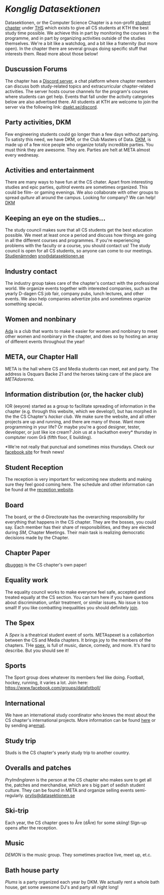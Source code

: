 # _Konglig Datasektionen_

Datasektionen, or the Computer Science Chapter is a non-profit
[student chapter](https://sv.wikipedia.org/wiki/Studentsektion)
under [THS](http://ths.kth.se) which exists to give all CS students at
KTH the best study time possible. We achieve this in part by monitoring
the courses in the programme, and in part by organizing activities
outside of the studies themselves. We're a bit like a watchdog, and
a bit like a fraternity (but more open). In the chapter there are
several groups doing specific stuff that interests them. Read more about
those below!

Duscussion Forums
-------------------

The chapter has a [Discord server](https://dsekt.se/discord), a chat platform where chapter members can discuss both study-related topics and extracurricular chapter-related activities. The server hosts course channels for the program's courses where students can get help. Events that fall under the activity categories below are also advertised there. All students at KTH are welcome to join the server via the following link: [dsekt.se/discord](https://dsekt.se/discord).


Party activities, DKM
-------------------

Few engineering students could go longer than a few days without partying.
To satisty this need, we have DKM, or the Club Masters of Data.
[DKM](/en/clubs/dkm), is made up of a few nice people who organize totally
incredible parties. You must think they are awesome. They are.
Parties are helt at META almost every wednesay.


Activities and entertainment
-----------------------------

There are many ways to have fun at the CS chater. Apart from interesting
studies and epic parties, _qultiral_ events are sometimes organized. This
could be film- or gaming evenings. We also collaborate with other groups to
spread _qulture_ all around the campus. Looking for company? We can help!
[DKM](/en/clubs/qulturnamnden)


Keeping an eye on the studies...
---------------

The study council makes sure that all CS students get the best education
possible. We meet at least once a period and discuss how things are going
in all the different courses and programmes. If you're experiencing problems
with the faculty or a course, you should contact us!  The study council is
open for all CS students, so anyone can come to our meetings.
[Studienämnden](/en/clubs/studienamnden)
[sno@datasektionen.se](mailto:sno@datasektionen.se)

Industry contact
------------------

The industry group takes care of the chapter's contact with the professional
world. We organize events together with interested companies, such as the yearly
D-dagen CS job fair, company pubs, lunch lectures, and other events. We
also help companies advertize jobs and sometimes organize something special.

Women and nonbinary
--------------------
[Ada](/en/clubs/geek) is a club that wants to make it easier for women and nonbinary to meet other women and nonbinary in the chapter, and does so by hosting an array of different events throughout the year!

META, our Chapter Hall
-------------

META is the hall where CS and Media students can meet, eat and party.
The address is Osquars Backe 21 and the heroes taking care of the place
are _METAdorerna_.

Information distribution (or, the hacker club)
---------------------

IOR (eeyore) started as a group to facilitate spreading of information
in the chapter (e.g. through this website, which we develop!), but has
morphed in the the CS Chapter's _hacker club_. We make sure the website,
and all other projects are up and running, and there are many of those.
Want more programming in your life? Or maybe you're a good designer,
tester, developer, or just like ice cream? Join us at a hackathon every\*
thursday in comptuter room Grå (fifth floor, E building).

\*We're not really that punctual and sometimes miss thursdays. Check our
[facebook site](https://www.facebook.com/search/top/?q=informationsorganet)
for fresh news!

Student Reception
---------------------------

The reception is very important for welcoming new students and making sure they
feel good coming here. The schedule and other information can be found at
the [reception website](/en/clubs/mottagningen).

Board
--------

The board, or the d-Directorate has the overarching responsibility for everything
that happens in the CS chapter. They are the bosses, you could say. Each member
has their share of responsibilities, and they are elected during _SM_, Chapter
Meetings. Their main task is realizing democratic decisions made by the Chapter.

Chapter Paper
---------------

[dbuggen](http://dbu.gg) is the CS chapter's own paper!

Equality work
----------------

The equality council works to make everyone feel safe, accepted and treated
equally at the CS section. You can turn here if you have questions about
discrimination, unfair treatment, or similar issues. No issue is too small!
If you like combatting inequalities you should definitely [join](/en/clubs/jamlikhetsnamnden).

The Spex
----

A _Spex_ is a theatrical student event of sorts.
METAspexet is a collabortion between the CS and Media chapters. It brings
joy to the members of the chapters. THe [spex](https://sv.wikipedia.org/wiki/Spex), is full of
music, dance, comedy, and more. It's hard to describe. But you should see it!

Sports
-----------------

The Sport group does whatever its members feel like doing. Football, hockey,
running, it varies a lot. Join here: https://www.facebook.com/groups/datafotboll/

International
-----------------

We have an international study coordinator who knows the most about the CS chapter's international
projects. More information can be found [here](/en/clubs/internationellanamnden) or by sending an[email](isc@datasektionen.se).

Study trip
----------

Studs is the CS chapter's yearly study trip to another country.

Overalls and patches
------------------------------------

_Prylmånglaren_ is the person at the CS chapter who makes sure to get
all the, patches and merchandise, which are s big part of sedish student culture.
They can be found in META and organize selling events semi-regularly. prylis@datasektionen.se

Ski-trip
--------

Each year, the CS chapter goes to Åre (dÅre) for some skiing! SIgn-up opens after the reception.

Music
---------------------

_DEMON_  is the music group. They sometimes practice live, meet up, et.c.

Bath house party
----------

_Plums_ is a party organized each year by DKM. We actually rent a whole bath house, get some
awesome DJ's and party all night long!
